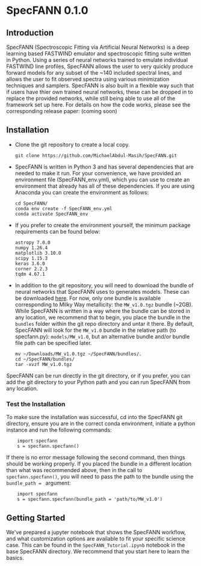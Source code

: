 # SpecFANN 0.1.0

Introduction
------------
SpecFANN (Spectroscopic Fitting via Artificial Neural Networks) is a deep learning based FASTWIND emulator and spectroscopic fitting suite written in Python.  Using a series of neural networks trained to emulate individual FASTWIND line profiles, SpecFANN allows the user to very quickly produce forward models for any subset of the ~140 included spectral lines, and allows the user to fit observed spectra using various minimization techniques and samplers. SpecFANN is also built in a flexible way such that if users have thier own trained neural networks, these can be dropped in to replace the provided networks, while still being able to use all of the framework set up here. For details on how the code works, please see the corresponding release paper: (coming soon)
<!-- [(coming soon)](https://ui.adsabs.harvard.edu/abs/2020arXiv200309008A/abstract) -->

Installation
------------
*   Clone the git repository to create a local copy.

        git clone https://github.com/MichaelAbdul-Masih/SpecFANN.git

*   SpecFANN is written in Python 3 and has several dependencies that are needed to make it run.  For your convenience, we have provided an environment file (SpecFANN_env.yml), which you can use to create an environment that already has all of these dependencies.  If you are using Anaconda you can create the environment as follows:

        cd SpecFANN/
        conda env create -f SpecFANN_env.yml
        conda activate SpecFANN_env

*   If you prefer to create the environment yourself, the minimum package requirements can be found below:

        astropy 7.0.0
        numpy 1.26.4
        matplotlib 3.10.0
        scipy 1.15.3
        keras 3.6.0
        corner 2.2.3
        tqdm 4.67.1

*   In addition to the git repository, you will need to download the bundle of neural networks that SpecFANN uses to generates models. These can be downloaded [here](https://cloud.iac.es/index.php/s/H7FdjCcJcaZJSzN).  For now, only one bundle is available corresponding to Milky Way metallicity: the `MW_v1.0.tgz` bundle (~2GB).  While SpecFANN is written in a way where the bundle can be stored in any location, we recommend that to begin, you place the bundle in the `bundles` folder within the git repo directory and untar it there.  By default, SpecFANN will look for the `MW_v1.0` bundle in the relative path (to specfann.py): `models/MW_v1.0`, but an alternative bundle and/or bundle file path can be specified later.

        mv ~/Downloads/MW_v1.0.tgz ~/SpecFANN/bundles/.
        cd ~/SpecFANN/bundles/
        tar -xvzf MW_v1.0.tgz


SpecFANN can be run directly in the git directory, or if you prefer, you can add the git directory to your Python path and you can run SpecFANN from any location.  


### Test the Installation
To make sure the installation was successful, cd into the SpecFANN git directory, ensure you are in the correct conda environment, initiate a python instance and run the following commands:

        import specfann
        s = specfann.specfann() 

If there is no error message following the second command, then things should be working properly.  If you placed the bundle in a different location than what was recommended above, then in the call to `specfann.specfann()`, you will need to pass the path to the bundle using the `bundle_path = ` argument:

        import specfann
        s = specfann.specfann(bundle_path = 'path/to/MW_v1.0') 


Getting Started
---------------
We've prepared a jupyter notebook that shows the SpecFANN workflow, and what customization options are available to fit your specific science case.  This can be found in the `SpecFANN_Tutorial.ipynb` notebook in the base SpecFANN directory.  We recommend that you start here to learn the basics.
